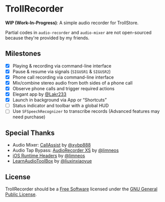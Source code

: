 # TrollRecorder

**WIP (Work-In-Progress)**: A simple audio recorder for TrollStore.

Partial codes in `audio-recorder` and `audio-mixer` are not open-sourced because they're provided by my friends.

## Milestones

- [x] Playing &amp; recording via command-line interface
- [x] Pause &amp; resume via signals (`SIGUSR1` &amp; `SIGUSR2`)
- [x] Phone call recording via command-line interface
- [x] Mix/combine stereo audio from both sides of a phone call
- [x] Observe phone calls and trigger required actions
- [x] Elegant app by [@Lakr233](https://github.com/Lakr233)
- [x] Launch in background via App or “Shortcuts”
- [ ] Status indicator and toolbar with a global HUD
- [ ] Use `SFSpeechRecognizer` to transcribe records (Advanced features may need purchase)

## Special Thanks

- Audio Mixer: [CallAssist](https://buy.htv123.com) by [@xybp888](https://github.com/xybp888)
- Audio Tap Bypass: [AudioRecorder XS](https://limneos.net/audiorecorderxs/) by [@limneos](https://twitter.com/limneos)
- [iOS Runtime Headers](https://developer.limneos.net/) by [@limneos](https://twitter.com/limneos)
- [LearnAudioToolBox](https://github.com/liuxinxiaoyue/LearnAudioToolBox) by [@liuxinxiaoyue](https://github.com/liuxinxiaoyue)

## License

TrollRecorder should be a [Free Software](https://www.gnu.org/philosophy/free-sw.html) licensed under the [GNU General Public License](LICENSE).
